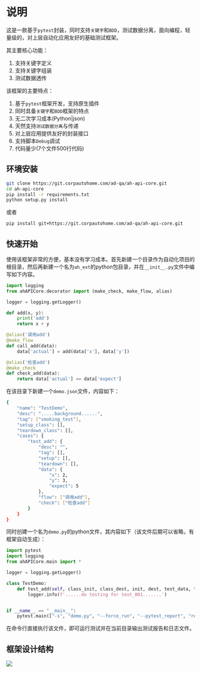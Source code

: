# 说明
这是一款基于`pytest`封装，同时支持`关键字`和`BDD`，测试数据分离，面向编程，轻量级的，对上层自动化应用友好的基础测试框架。

其主要核心功能：
1. 支持关键字定义
1. 支持关键字组装
1. 测试数据透传

该框架的主要特点：
1. 基于`pytest`框架开发，支持原生插件
1. 同时具备`关键字`和`BDD`框架的特点
1. 无二次学习成本(Python|json)
1. 天然支持`测试数据分离`与传递
1. 对上层应用提供友好的封装接口
1. 支持脚本`Debug`调试
1. 代码量少(7个文件500行代码)

## 环境安装
```bash
git clone https://git.corpautohome.com/ad-qa/ah-api-core.git
cd ah-api-core
pip install -r requirements.txt
python setup.py install
```
或者
```bash
pip install git+https://git.corpautohome.com/ad-qa/ah-api-core.git
```

## 快速开始
使用该框架非常的方便，基本没有学习成本。首先新建一个目录作为自动化项目的根目录，然后再新建一个名为`ah_ext`的python包目录，并在`__init__.py`文件中编写如下内容。
```python
import logging
from ahAPICore.decorator import (make_check, make_flow, alias)

logger = logging.getLogger()

def add(x, y):
    print('add')
    return x + y

@alias('调用add')
@make_flow
def call_add(data):
    data['actual'] = add(data['x'], data['y'])

@alias('检查add')
@make_check
def check_add(data):
    return data['actual'] == data['expect']
```

在该目录下新建一个`demo.json`文件，内容如下：
```bash
{
	"name": "TestDemo",
	"desc": ".....background......",
	"tag": ["smoking_test"],
	"setup_class": [],
	"teardown_class": [],
	"cases": {
		"test_add": {
			"desc": "",
			"tag": [],
			"setup": [],
			"teardown": [],
			"data": {
				"x": 2,
				"y": 3,
				"expect": 5
			},
			"flow": ["调用add"],
			"check": ["检查add"]
		}
	}
}
```
同时创建一个名为`demo.py`的python文件，其内容如下（该文件后期可以省略，有框架自动生成）：
```python
import pytest
import logging
from ahAPICore.main import *

logger = logging.getLogger()

class TestDemo:
    def test_add(self, class_init, class_dest, init, dest, test_data, test_flow, test_check):
        logger.info(f'......do testing for test_001.......')


if __name__ == "__main__":
    pytest.main(["-s", "demo.py", "--force_run", "--pytest_report", "report.html"])
```
在命令行直接执行该文件，即可运行测试并在当前目录输出测试报告和日志文件。

## 框架设计结构
![](http://pcma.corpautohome.com/docs/_images/apic.png)